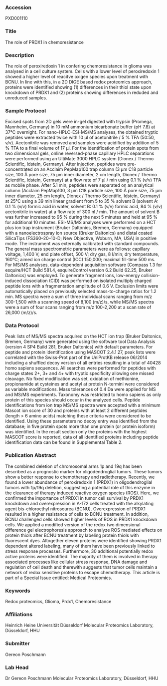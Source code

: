 ### Accession
PXD001110

### Title
The role of PRDX1 in chemoresistance

### Description
The role of peroxiredoxin 1 in confering chemoresistance in glioma was analysed in a cell culture system. Cells with a lower level of peroxiredoxin 1 showed a higher level of reacitve oxigen species upon treatment with BCNU. In line with this, in a 2D DIGE based redox proteomics approach, proteins were identified showing (1) differences in their thiol state upon knockdown of PRDX1 and (2) proteins showing differences in reduded and unreduced samples.

### Sample Protocol
Excised spots from 2D gels were in-gel digested with trypsin (Promega, Mannheim, Germany) in 10 mM ammonium bicarbonate buffer (pH 7.8) at 37°C overnight. For nano-HPLC-ESI-MS/MS analyses, the obtained tryptic peptides were extracted twice with 10 µl of acetonitrile / 5 % TFA (50:50, v/v). Acetonitrile was removed and samples were acidified by addition of 5 % TFA to a final volume of 17 µl. For the identification of protein spots from two dimensional gels, online reversed-phase capillary HPLC separations were performed using an UltiMate 3000 HPLC system (Dionex / Thermo Scientific, Idstein, Germany). After injection, peptides were pre-concentrated on an Acclaim PepMap100 trap column (3 µm C18 particle size, 100 Å pore size, 75 µm inner diameter, 2 cm length, Dionex / Thermo Scientific, Idstein, Germany) at a flow rate of 7 µl / min using 0.1 % (v/v) TFA as mobile phase. After 5.1 min, peptides were separated on an analytical column (Acclaim PepMap100, 3 µm C18 particle size, 100 Å pore size, 75 µm inner diameter, 25 cm length, Dionex / Thermo Scientific, Idstein, Germany) at 25°C using a 39 min linear gradient from 5 to 35 % solvent B (solvent A: 0.1 % (v/v) formic acid in water, solvent B: 0.1 % (v/v) formic acid, 84 % (v/v) acetonitrile in water) at a flow rate of 300 nl / min. The amount of solvent B was further increased to 95 % during the next 5 minutes and held at 95 % for additional 10 minutes.  ESI-MS/MS analyses were performed on a HCT plus ion trap instrument (Bruker Daltonics, Bremen, Germany) equipped with a nanoelectrospray ion source (Bruker Daltonics) and distal coated SilicaTips (FS360–20–10-D; New Objective, Woburn, MA, USA) in positive mode. The instrument was externally calibrated with standard compounds. The general mass spectrometric parameters were as follows: capillary voltage, 1,400 V; end plate offset, 500 V; dry gas, 8 l/min; dry temperature, 160°C; aimed ion charge control (ICC) 150,000; maximal fill-time 500 ms. For MS/MS analyses, data-dependent acquisition software (Compass 1.3 for esquire/HCT Build 581.4, esquireControl version 6.2 Build 62.25, Bruker Daltonics) was employed. To generate fragment ions, low-energy collision-induced dissociation (CID) was performed on isolated multiply charged peptide ions with a fragmentation amplitude of 0.6 V. Exclusion limits were automatically placed on previously selected mass-to-charge ratios for 1.2 min. MS spectra were a sum of three individual scans ranging from m/z 300-1,500 with a scanning speed of 8,100  (m/z)/s, while MS/MS spectra were a sum of four scans ranging from m/z 100-2,200 at a scan rate of 26,000 (m/z)/s.

### Data Protocol
Peak lists of MS/MS spectra acquired on the HCT ion trap (Bruker Daltonics, Bremen, Germany) were generated using the software tool Data Analysis (version 4 SP4 Build 281, Bruker Daltonics) with default parameters. For peptide and protein identification using MASCOT 2.4.1 27, peak lists were correlated with the Swiss-Prot part of the UniProtKB release 06/2014 including a shuffled decoy version of all entries resulting in a total of 40428 homo sapiens sequences.  All searches were performed for peptides with charge states 2+, 3+ and 4+ with tryptic specificity allowing one missed cleavage. No fixed modification was set, oxidation of methionine, propionamide at cysteines and acetyl at protein N-termini were considered as variable modifications. Mass tolerances of 0.4 Da were applied for MS and MS/MS experiments. Taxonomy was restricted to homo sapiens as only protein of this species should occur in the analyzed cells. Peptide identifications from ion trap MS/MS spectra were accepted with a minimum Mascot ion score of 30 and proteins with at least 2 different peptides (length > 6 amino acids) matching these criteria were considered to be identified. Using these parameters no decoy entry was identified from the database; in five protein spots more than one protein (or protein isoform) was identified. In the result section only the proteins with the highest MASCOT score is reported, data of all identified proteins including peptide identification data can be found in Supplemental Table 2.

### Publication Abstract
The combined deletion of chromosomal arms 1p and 19q has been described as a prognostic marker for oligodendroglial tumors. These tumors show a better response to chemotherapy and radiotherapy. Recently, we found a lower abundance of peroxiredoxin 1 (PRDX1) in oligodendroglial tumors with 1p/19q deletion, suggesting a potential role of this enzyme in the clearance of therapy induced reactive oxygen species (ROS). Here, we confirmed the importance of PRDX1 in tumor cell survival by PRDX1 knockdown and overexpression in A-172 cells treated with the alkylating agent bis-chloroethyl nitrosourea (BCNU). Overexpression of PRDX1 resulted in a higher resistance of cells to BCNU treatment. In addition, BCNU challenged cells showed higher levels of ROS in PRDX1 knockdown cells. We applied a modified version of the redox two dimensional difference gel electrophoresis approach to analyze ROS mediated effects on protein thiols after BCNU treatment by labeling protein thiols with fluorescent dyes. Altogether eleven proteins were identified showing PRDX1 dependent altered labeling, many of them have been previously linked to stress response processes. Furthermore, 30 additional potentially redox active proteins were identified. The majority of them is involved in therapy associated processes like cellular stress response, DNA damage and regulation of cell death and therewith suggests that tumor cells maintain a network of redox sensitive proteins to escape chemotherapy. This article is part of a Special Issue entitled: Medical Proteomics.

### Keywords
Redox proteomics, Glioma, Prdx1, Chemoresistance

### Affiliations
Heinrich Heine Universität Düsseldorf
Molecular Proteomics Laboratory, Düsseldorf, HHU

### Submitter
Gereon Poschmann

### Lab Head
Dr Gereon Poschmann
Molecular Proteomics Laboratory, Düsseldorf, HHU


